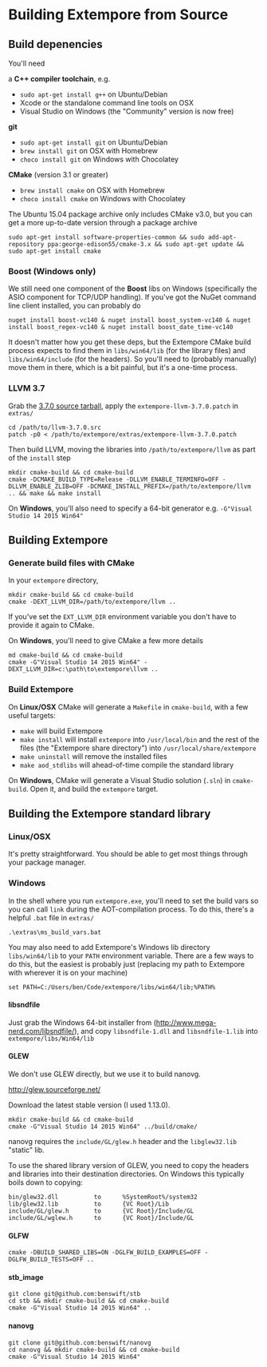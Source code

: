 # Building Extempore from Source

## Build depenencies

You'll need

a **C++ compiler toolchain**, e.g.

- `sudo apt-get install g++` on Ubuntu/Debian
- Xcode or the standalone command line tools on OSX
- Visual Studio on Windows (the "Community" version is now free)

**git**

- `sudo apt-get install git` on Ubuntu/Debian
- `brew install git` on OSX with Homebrew
- `choco install git` on Windows with Chocolatey

**CMake** (version 3.1 or greater)

- `brew install cmake` on OSX with Homebrew
- `choco install cmake` on Windows with Chocolatey

The Ubuntu 15.04 package archive only includes CMake v3.0, but you can
get a more up-to-date version through a package archive

```
sudo apt-get install software-properties-common && sudo add-apt-repository ppa:george-edison55/cmake-3.x && sudo apt-get update && sudo apt-get install cmake
```

### Boost (Windows only)

We still need one component of the **Boost** libs on Windows
(specifically the ASIO component for TCP/UDP handling). If you've got
the NuGet command line client installed, you can probably do

```
nuget install boost-vc140 & nuget install boost_system-vc140 & nuget install boost_regex-vc140 & nuget install boost_date_time-vc140
```

It doesn't matter how you get these deps, but the Extempore CMake
build process expects to find them in `libs/win64/lib` (for the
library files) and `libs/win64/include` (for the headers). So you'll
need to (probably manually) move them in there, which is a bit
painful, but it's a one-time process.

### LLVM 3.7

Grab the
[3.7.0 source tarball](http://llvm.org/releases/download.html#3.7.0),
apply the `extempore-llvm-3.7.0.patch` in `extras/`

```
cd /path/to/llvm-3.7.0.src
patch -p0 < /path/to/extempore/extras/extempore-llvm-3.7.0.patch
```

Then build LLVM, moving the libraries into `/path/to/extempore/llvm`
as part of the `install` step

```
mkdir cmake-build && cd cmake-build
cmake -DCMAKE_BUILD_TYPE=Release -DLLVM_ENABLE_TERMINFO=OFF -DLLVM_ENABLE_ZLIB=OFF -DCMAKE_INSTALL_PREFIX=/path/to/extempore/llvm .. && make && make install
```

On **Windows**, you'll also need to specify a 64-bit generator e.g.
`-G"Visual Studio 14 2015 Win64"`

## Building Extempore

### Generate build files with CMake

In your `extempore` directory,

```
mkdir cmake-build && cd cmake-build
cmake -DEXT_LLVM_DIR=/path/to/extempore/llvm ..
```

If you've set the `EXT_LLVM_DIR` environment variable you don't have
to provide it again to CMake.

On **Windows**, you'll need to give CMake a few more details

```
md cmake-build && cd cmake-build
cmake -G"Visual Studio 14 2015 Win64" -DEXT_LLVM_DIR=c:\path\to\extempore\llvm ..
```

### Build Extempore

On **Linux/OSX** CMake will generate a `Makefile` in `cmake-build`,
with a few useful targets:

- `make` will build Extempore
- `make install` will install `extempore` into `/usr/local/bin` and
  the rest of the files (the "Extempore share directory") into
  `/usr/local/share/extempore`
- `make uninstall` will remove the installed files
- `make aod_stdlibs` will ahead-of-time compile the standard library

On **Windows**, CMake will generate a Visual Studio solution (`.sln`)
in `cmake-build`. Open it, and build the `extempore` target.

## Building the Extempore standard library

### Linux/OSX

It's pretty straightforward. You should be able to get most things
through your package manager.

### Windows

In the shell where you run `extempore.exe`, you'll need to set the
build vars so you can call `link` during the AOT-compilation process.
To do this, there's a helpful `.bat` file in `extras/`
```
.\extras\ms_build_vars.bat
```
You may also need to add Extempore's Windows lib directory
`libs/win64/lib` to your `PATH` environment variable.  There are a few
ways to do this, but the easiest is probably just (replacing my path
to Extempore with wherever it is on your machine)
```
set PATH=C:/Users/ben/Code/extempore/libs/win64/lib;%PATH%
```

#### libsndfile

Just grab the Windows 64-bit installer from
(http://www.mega-nerd.com/libsndfile/), and copy `libsndfile-1.dll`
and `libsndfile-1.lib` into `extempore/libs/Win64/lib`

#### GLEW

We don't use GLEW directly, but we use it to build nanovg.

http://glew.sourceforge.net/

Download the latest stable version (I used 1.13.0).

```
mkdir cmake-build && cd cmake-build
cmake -G"Visual Studio 14 2015 Win64" ../build/cmake/
```

nanovg requires the `include/GL/glew.h` header and the `libglew32.lib`
"static" lib.

To use the shared library version of GLEW, you need to copy the
headers and libraries into their destination directories. On Windows
this typically boils down to copying:

```
bin/glew32.dll	        to     	%SystemRoot%/system32
lib/glew32.lib	        to     	{VC Root}/Lib
include/GL/glew.h	    to     	{VC Root}/Include/GL
include/GL/wglew.h	    to     	{VC Root}/Include/GL
```

#### GLFW

```
cmake -DBUILD_SHARED_LIBS=ON -DGLFW_BUILD_EXAMPLES=OFF -DGLFW_BUILD_TESTS=OFF ..
```

#### stb_image

```
git clone git@github.com:benswift/stb
cd stb && mkdir cmake-build && cd cmake-build
cmake -G"Visual Studio 14 2015 Win64" ..
```

#### nanovg

```
git clone git@github.com:benswift/nanovg
cd nanovg && mkdir cmake-build && cd cmake-build
cmake -G"Visual Studio 14 2015 Win64"
```
